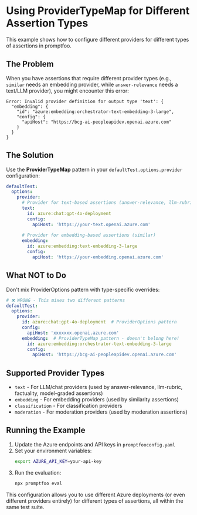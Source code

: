 # Using ProviderTypeMap for Different Assertion Types

This example shows how to configure different providers for different types of assertions in promptfoo.

## The Problem

When you have assertions that require different provider types (e.g., `similar` needs an embedding provider, while `answer-relevance` needs a text/LLM provider), you might encounter this error:

```
Error: Invalid provider definition for output type 'text': {
  "embedding": {
    "id": "azure:embedding:orchestrator-text-embedding-3-large",
    "config": {
      "apiHost": "https://bcg-ai-peopleapidev.openai.azure.com"
    }
  }
}
```

## The Solution

Use the **ProviderTypeMap** pattern in your `defaultTest.options.provider` configuration:

```yaml
defaultTest:
  options:
    provider:
      # Provider for text-based assertions (answer-relevance, llm-rubric, factuality, etc.)
      text:
        id: azure:chat:gpt-4o-deployment
        config:
          apiHost: 'https://your-text.openai.azure.com'
          
      # Provider for embedding-based assertions (similar)
      embedding:
        id: azure:embedding:text-embedding-3-large
        config:
          apiHost: 'https://your-embedding.openai.azure.com'
```

## What NOT to Do

Don't mix ProviderOptions pattern with type-specific overrides:

```yaml
# ❌ WRONG - This mixes two different patterns
defaultTest:
  options:
    provider:
      id: azure:chat:gpt-4o-deployment  # ProviderOptions pattern
      config:
        apiHost: 'xxxxxxx.openai.azure.com'
      embedding:  # ProviderTypeMap pattern - doesn't belong here!
        id: azure:embedding:orchestrator-text-embedding-3-large
        config:
          apiHost: 'https://bcg-ai-peopleapidev.openai.azure.com'
```

## Supported Provider Types

- `text` - For LLM/chat providers (used by answer-relevance, llm-rubric, factuality, model-graded assertions)
- `embedding` - For embedding providers (used by similarity assertions)
- `classification` - For classification providers
- `moderation` - For moderation providers (used by moderation assertions)

## Running the Example

1. Update the Azure endpoints and API keys in `promptfooconfig.yaml`
2. Set your environment variables:
   ```bash
   export AZURE_API_KEY=your-api-key
   ```
3. Run the evaluation:
   ```bash
   npx promptfoo eval
   ```

This configuration allows you to use different Azure deployments (or even different providers entirely) for different types of assertions, all within the same test suite. 